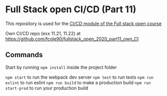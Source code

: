 # Full Stack open CI/CD (Part 11)

This repository is used for the [CI/CD module of the Full stack open course](https://fullstackopen.com/en/part11)

Own CI/CD repo (exx 11.21, 11.22) at https://github.com/fcole90/fullstack_open_2020_part11_own_CI

## Commands

Start by running `npm install` inside the project folder

`npm start` to run the webpack dev server
`npm test` to run tests
`npm run eslint` to run eslint
`npm run build` to make a production build
`npm run start-prod` to run your production build
